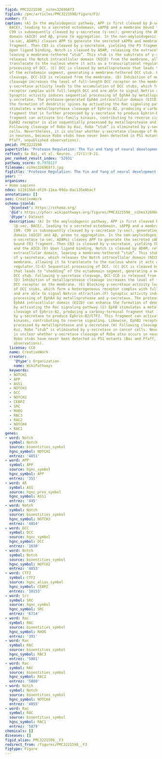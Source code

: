 ```yaml
---
figid: PMC3221598__nihms326968f3
figlink: /pmc/articles/PMC3221598/figure/F3/
number: F3
caption: (A) In the amyloidogenic pathway, APP is first cleaved by β-secretase (β-sec,
  BACE), leading to a secreted ectodomain, sAPPβ and a membrane bound fragment, C99.
  C99 is subsequently cleaved by γ-secretase (γ-sec), generating the APP intracellular
  domain (AICD) and Aβ, prone to aggregation. In the non-amyloidogenic pathway, α-secretase
  (α-sec, ADAMs) cleaves APP to generate the secreted sAPPα and membrane bound C83
  fragment. Then C83 is cleaved by γ-secretase, yielding the P3 fragment and the AICD.(B)
  Upon ligand binding, Notch is cleaved by ADAM, releasing the extracellular domain,
  leaving a membrane-tethered “stub”. This stub is the substrate of γ-secretase, which
  releases the Notch intracellular domain (NICD) from the membrane, allowing it to
  translocate to the nucleus where it acts as a transcriptional regulator.(C–E) Sequential
  processing of DCC. (C) DCC is cleaved by metalloprotease that leads to “shedding”
  of the ectodomain segment, generating a membrane-tethered DCC stub. Following γ-secretase
  cleavage, DCC-ICD is released from the membrane. (D) Inhibition of metalloprotease
  cleavage increases the level of full-length DCC receptor on the membrane. (E) Blocking
  γ-secretase activity leads to the accumulation of DCC stubs, which form a heterogeneous
  receptor complex with full-length DCC and are able to signal Netrin attraction.(F)
  Synaptic activity induces sequential processing of EphA4 by metalloprotease and
  γ-secretase. The protease-generated EphA4 intracellular domain (EICD) can enhance
  the formation of dendritic spines by activating the Rac signaling pathway.(G) EphB
  stimulates a metalloprotease cleavage of Ephrin-B2, producing a carboxy-terminal
  fragment that is further processed by γ-secretase to produce Ephrin-B2/CTF2. This
  fragment can activate Src-family kinases, contributing to reverse signaling. Likewise,
  EphB2 receptor is also sequentially processed by metalloprotease and γ-secretase.(H)
  Following cleavage of Robo by Kuz, Robo “stub” is eliminated by γ-secretase in cancer
  cells. Nevertheless, it is unclear whether γ-secretase cleavage of Robo also occurs
  in neurons, because Robo stubs have never been detected in PS1 mutants (Bai and
  Pfaff, unpublished observations).
pmcid: PMC3221598
papertitle: 'Protease Regulation: The Yin and Yang of neural development and disease.'
reftext: Ge Bai, et al. Neuron. ;72(1):9-21.
pmc_ranked_result_index: '52931'
pathway_score: 0.7978127
filename: nihms326968f3.jpg
figtitle: 'Protease Regulation: The Yin and Yang of neural development and disease'
year: ''
organisms:
- Homo sapiens
ndex: b11619b0-df29-11ea-99da-0ac135e8bacf
annotations: []
seo: CreativeWork
schema-jsonld:
  '@context': https://schema.org/
  '@id': https://pfocr.wikipathways.org/figures/PMC3221598__nihms326968f3.html
  '@type': Dataset
  description: (A) In the amyloidogenic pathway, APP is first cleaved by β-secretase
    (β-sec, BACE), leading to a secreted ectodomain, sAPPβ and a membrane bound fragment,
    C99. C99 is subsequently cleaved by γ-secretase (γ-sec), generating the APP intracellular
    domain (AICD) and Aβ, prone to aggregation. In the non-amyloidogenic pathway,
    α-secretase (α-sec, ADAMs) cleaves APP to generate the secreted sAPPα and membrane
    bound C83 fragment. Then C83 is cleaved by γ-secretase, yielding the P3 fragment
    and the AICD.(B) Upon ligand binding, Notch is cleaved by ADAM, releasing the
    extracellular domain, leaving a membrane-tethered “stub”. This stub is the substrate
    of γ-secretase, which releases the Notch intracellular domain (NICD) from the
    membrane, allowing it to translocate to the nucleus where it acts as a transcriptional
    regulator.(C–E) Sequential processing of DCC. (C) DCC is cleaved by metalloprotease
    that leads to “shedding” of the ectodomain segment, generating a membrane-tethered
    DCC stub. Following γ-secretase cleavage, DCC-ICD is released from the membrane.
    (D) Inhibition of metalloprotease cleavage increases the level of full-length
    DCC receptor on the membrane. (E) Blocking γ-secretase activity leads to the accumulation
    of DCC stubs, which form a heterogeneous receptor complex with full-length DCC
    and are able to signal Netrin attraction.(F) Synaptic activity induces sequential
    processing of EphA4 by metalloprotease and γ-secretase. The protease-generated
    EphA4 intracellular domain (EICD) can enhance the formation of dendritic spines
    by activating the Rac signaling pathway.(G) EphB stimulates a metalloprotease
    cleavage of Ephrin-B2, producing a carboxy-terminal fragment that is further processed
    by γ-secretase to produce Ephrin-B2/CTF2. This fragment can activate Src-family
    kinases, contributing to reverse signaling. Likewise, EphB2 receptor is also sequentially
    processed by metalloprotease and γ-secretase.(H) Following cleavage of Robo by
    Kuz, Robo “stub” is eliminated by γ-secretase in cancer cells. Nevertheless, it
    is unclear whether γ-secretase cleavage of Robo also occurs in neurons, because
    Robo stubs have never been detected in PS1 mutants (Bai and Pfaff, unpublished
    observations).
  license: CC0
  name: CreativeWork
  creator:
    '@type': Organization
    name: WikiPathways
  keywords:
  - NOTCH1
  - APP
  - ASS1
  - NOTCH3
  - DCC
  - NOTCH2
  - CEBPZ
  - SRC
  - RHOG
  - RAC3
  - RAC2
  - NOTCH4
  - RAC1
genes:
- word: Notch
  symbol: Notch
  source: bioentities_symbol
  hgnc_symbol: NOTCH1
  entrez: '4851'
- word: APP
  symbol: APP
  source: hgnc_symbol
  hgnc_symbol: APP
  entrez: '351'
- word: Aß
  symbol: ASS
  source: hgnc_prev_symbol
  hgnc_symbol: ASS1
  entrez: '445'
- word: Notch
  symbol: Notch
  source: bioentities_symbol
  hgnc_symbol: NOTCH3
  entrez: '4854'
- word: DCC
  symbol: DCC
  source: hgnc_symbol
  hgnc_symbol: DCC
  entrez: '1630'
- word: Notch
  symbol: Notch
  source: bioentities_symbol
  hgnc_symbol: NOTCH2
  entrez: '4853'
- word: CTF2
  symbol: CTF2
  source: hgnc_alias_symbol
  hgnc_symbol: CEBPZ
  entrez: '10153'
- word: Src
  symbol: SRC
  source: hgnc_symbol
  hgnc_symbol: SRC
  entrez: '6714'
- word: Rac
  symbol: RAC
  source: bioentities_symbol
  hgnc_symbol: RHOG
  entrez: '391'
- word: Rac
  symbol: RAC
  source: bioentities_symbol
  hgnc_symbol: RAC3
  entrez: '5881'
- word: Rac
  symbol: RAC
  source: bioentities_symbol
  hgnc_symbol: RAC2
  entrez: '5880'
- word: Notch
  symbol: Notch
  source: bioentities_symbol
  hgnc_symbol: NOTCH4
  entrez: '4855'
- word: Rac
  symbol: RAC
  source: bioentities_symbol
  hgnc_symbol: RAC1
  entrez: '5879'
chemicals: []
diseases: []
figid_alias: PMC3221598__F3
redirect_from: /figures/PMC3221598__F3
figtype: Figure
---
```

